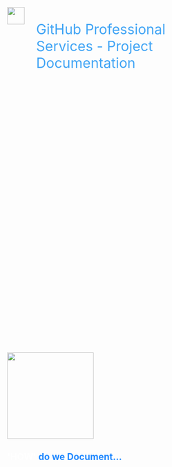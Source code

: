 <div style="height:10vh; display: flex; font-size: 32px; color: #42A5F5; text-align: left; border: 0px dashed blue;">
<img height="40px" src="images/octo-white.png">&nbsp;&nbsp;&nbsp;<p>GitHub Professional Services - Project Documentation</p>
</div>
<div style="height:10vh; display: flex; font-size: 32px; text-align: left; border: 0px dashed blue;">
</div>
<div style="height:75vh; ; border: 0px dashed blue;">
<div style="justify-content: top; align-items: left; display: flex; text-align: left; font-size: 32px;">

</div>

<img style="height: 200px;" src="images/chapter.png">

<h2 style="color: #2088ff;"><span style="color: white;">'HOW'</span> do we Document...</h2>

</div>

<div style="height:10vh; font-size: 36px; color: #42A5F5; text-align: center; border: 0px dashed blue;">

</div>

<!-- Add some speaker notes -->
Note: 
